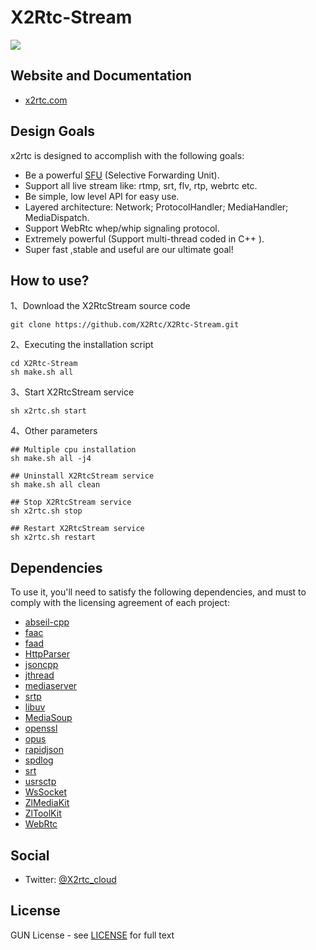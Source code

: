 # X2Rtc-Stream

[![][x2rtc-banner]][x2rtc-website]

## Website and Documentation

* [x2rtc.com][x2rtc-website]

## Design Goals

x2rtc is designed to accomplish with the following goals:

* Be a powerful [SFU](https://webrtcglossary.com/sfu/) (Selective Forwarding Unit).
* Support all live stream like: rtmp, srt, flv, rtp, webrtc etc.
* Be simple, low level API for easy use.
* Layered architecture: Network; ProtocolHandler; MediaHandler; MediaDispatch.
* Support WebRtc whep/whip signaling protocol.
* Extremely powerful (Support multi-thread coded in C++ ).
* Super fast ,stable and useful are our ultimate goal!

## How to use?

1、Download the X2RtcStream source code

```
git clone https://github.com/X2Rtc/X2Rtc-Stream.git
```

2、Executing the installation script

```
cd X2Rtc-Stream
sh make.sh all
```

3、Start X2RtcStream service

```
sh x2rtc.sh start
```

4、Other parameters

```
## Multiple cpu installation 
sh make.sh all -j4

## Uninstall X2RtcStream service
sh make.sh all clean

## Stop X2RtcStream service
sh x2rtc.sh stop

## Restart X2RtcStream service
sh x2rtc.sh restart
```

## Dependencies

To use it, you'll need to satisfy the following dependencies, and must to comply with the licensing agreement of each project:

- [abseil-cpp](https://github.com/abseil-cpp)
- [faac](https://github.com/faac)
- [faad](https://github.com/faad)
- [HttpParser](https://github.com/)
- [jsoncpp](https://github.com/)
- [jthread](https://github.com/)
- [mediaserver](https://github.com/)
- [srtp](https://github.com/)
- [libuv](https://github.com/)
- [MediaSoup](https://github.com/)
- [openssl](https://github.com/)
- [opus](https://github.com/)
- [rapidjson](https://github.com/)
- [spdlog](https://github.com/)
- [srt](https://github.com/)
- [usrsctp](https://github.com/)
- [WsSocket](https://github.com/)
- [ZlMediaKit](https://github.com/) 
- [ZlToolKit](https://github.com/)
- [WebRtc](https://github.com/)

## Social

* Twitter: [@X2rtc_cloud](https://twitter.com/X2rtc_cloud)

## License

GUN License - see [LICENSE](https://github.com/X2Rtc/X2Rtc-Stream/blob/master/LICENSE) for full text

[x2rtc-website]: x2rtc
[x2rtc-banner]: /art/x2rtc-banner.png
